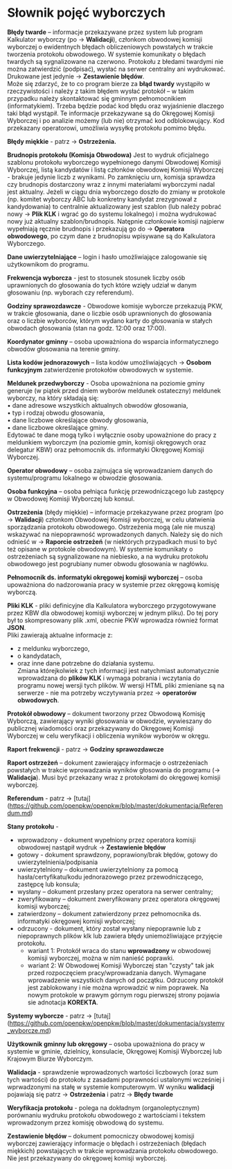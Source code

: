 # Słownik pojęć wyborczych  

**Błędy twarde** – informacje przekazywane przez system  lub program Kalkulator wyborczy (po -> **Walidacji**), członkom obwodowej komisji wyborczej o ewidentnych błędach obliczeniowych powstałych w trakcie tworzenia protokołu obwodowego. W systemie komunikaty o błędach twardych są sygnalizowane na czerwono. Protokołu z błedami twardymi nie można zatwierdzić (podpisać), wysłać na serwer centralny ani wydrukować. Drukowane jest jedynie -> **Zestawienie błędów**.  
Może się zdarzyć, że to co program bierze za **błąd twardy** wystąpiło w rzeczywistości i należy z takim błędem wysłać protokół – w takim przypadku należy skontaktować się gminnym pełnomocnikiem (informatykiem). Trzeba będzie podać kod błędu oraz wyjaśnienie dlaczego taki błąd wystąpił. Te informacje przekazywane są do Okręgowej Komisji Wyborczej i po analizie możemy (lub nie) otrzymać kod odblokowujący. Kod przekazany operatorowi, umożliwia wysyłkę protokołu pomimo błędu.   

**Błędy miękkie** - patrz -> **Ostrzeżenia.**

**Brudnopis protokołu (Komisja Obwodowa)**
Jest to wydruk oficjalnego szablonu protokołu wyborczego wypełnionego danymi Obwodowej Komisji Wyborczej, listą kandydatów i listą członków obwodowej Komisji Wyborczej - brakuje jedynie liczb z wynikami. Po zamknięciu urn, komisja sprawdza czy brudnopis dostarczony wraz z innymi materiałami wyborczymi nadal jest aktualny. Jeżeli w ciągu dnia wyborczego doszło do zmiany w protokole (np. komitet wyborczy ABC lub konkretny kandydat zrezygnował z kandydowania) to centralnie aktualizowany jest szablon (lub należy pobrać nowy -> **Plik KLK** i wgrać go do systemu lokalnego) i można wydrukować nowy już aktualny szablon/brudnopis. Natępnie członkowie komisji najpierw wypełniają ręcznie brudnopis i przekazują go do -> **Operatora obwodowego**, po czym dane z brudnopisu wpisywane są do Kalkulatora Wyborczego.

**Dane uwierzytelniające** – login i hasło umożliwiające zalogowanie się użytkownikom do programu.

**Frekwencja wyborcza** - jest to stosunek stosunek liczby osób uprawnionych do głosowania do tych które wzięły udział w danym głosowaniu (np. wyborach czy referendum).

**Godziny sprawozdawcze** - Obwodowe komisje wyborcze przekazują PKW, w trakcie głosowania, dane o liczbie osób uprawnionych
do głosowania oraz o liczbie wyborców, którym wydano karty do głosowania w stałych obwodach głosowania (stan na godz. 12:00 oraz 17:00).

**Koordynator gminny** – osoba upoważniona do wsparcia informatycznego obwodów głosowania na terenie gminy.

**Lista kodów jednorazowych** – lista kodów umożliwiających -> **Osobom funkcyjnym** zatwierdzenie protokołów obwodowych w systemie.

**Meldunek przedwyborczy** - Osoba upoważniona na poziomie gminy generuje (w piątek przed dniem wyborów meldunek ostateczny)  meldunek wyborczy, na który składają się:  
•	dane adresowe wszystkich aktualnych obwodów głosowania,   
•	typ i rodzaj obwodu głosowania,  
•	dane liczbowe określające obwody głosowania,  
•	dane liczbowe określające gminy.  
Edytować te dane mogą tylko i wyłącznie osoby upoważnione do pracy z meldunkiem wyborczym (na poziomie gmin, komisji okręgowych oraz delegatur KBW) oraz pełnomocnik ds. informatyki Okręgowej Komisji Wyborczej.

**Operator obwodowy** – osoba zajmująca się wprowadzaniem danych do systemu/programu lokalnego w obwodzie głosowania. 

**Osoba funkcyjna** – osoba pełniąca funkcję przewodniczącego lub zastępcy w Obwodowej Komisji Wyborczej lub konsul.

**Ostrzeżenia** (błędy miękkie) – informacje przekazywane przez program (po -> **Walidacji**) członkom Obwodowej Komisji wyborczej, w celu ułatwienia sporządzania protokołu obwodowego. Ostrzeżenia mogą (ale nie muszą) wskazywać na niepoprawność wprowadzonych danych. Należy się do nich odnieść w -> **Raporcie ostrzeżeń** (w niektórych przypadkach musi to być też opisane w protokole obwodowym). W systemie komunikaty o ostrzeżeniach są sygnalizowane na niebiesko, a na wydruku protokołu obwodowego jest pogrubiany numer obwodu głosowania w nagłówku.

**Pełnomocnik ds. informatyki okręgowej komisji wyborczej** – osoba upoważniona do nadzorowania pracy w systemie przez okręgową komisję wyborczą.

**Pliki KLK** - pliki definicyjne dla Kalkulatora wyborczego przygotowywane przez KBW dla obwodowej komisji wyborczej w jednym pliku). Do tej pory był to skompresowany plik .xml, obecnie PKW wprowadza również format **JSON**.  
Pliki zawierają aktualne informacje z:
  * z meldunku wyborczego,  
  * o kandydatach,  
  * oraz inne dane potrzebne do działania systemu.  
Zmiana którejkolwiek z tych informacji jest natychmiast automatycznie wprowadzana do **plików KLK** i wymaga pobrania i wczytania do programu nowej wersji tych plików. W wersji HTML pliki zmieniane są na serwerze - nie ma potrzeby wczytywania przez -> **operatorów obwodowych**.

**Protokół obwodowy** – dokument tworzony przez Obwodową Komisję Wyborczą, zawierający wyniki głosowania w obwodzie, wywieszany do publicznej wiadomości oraz przekazywany do Okręgowej Komisji Wyborczej w celu weryfikacji i obliczenia wyników wyborów w okręgu.

**Raport frekwencji** - patrz -> **Godziny sprawozdawcze**

**Raport ostrzeżeń** – dokument zawierający informacje o ostrzeżeniach powstałych w trakcie wprowadzania wyników głosowania do programu (-> **Walidacja**). Musi być przekazany wraz z protokołami do okręgowej komisji wyborczej.

**Referendum** - patrz -> [tutaj] (https://github.com/openpkw/openpkw/blob/master/dokumentacja/Referendum.md)  

**Stany protokołu** - 
  * wprowadzony - dokument wypełniony przez operatora komisji obwodowej nastąpił wydruk -> **Zestawienie błędów**
  * gotowy - dokument sprawdzony, poprawiony/brak błędów, gotowy do uwierzytelnienia/podpisania
  * uwierzytelniony	–	dokument uwierzytelniony za pomocą hasła/certyfikatu/kodu jednorazowego przez przewodniczącego, zastępcę lub konsula;
  * wysłany	–	dokument przesłany  przez operatora na serwer centralny;
  * zweryfikowany –	dokument zweryfikowany przez operatora okręgowej komisji wyborczej;
  * zatwierdzony – dokument zatwierdzony przez pełnomocnika ds. informatyki okręgowej komisji wyborczej;
  * odrzucony	-	dokument, który został wysłany niepoprawnie lub z niepoprawnych plików klk lub zawiera błędy uniemożliwiające przyjęcie protokołu. 
      * wariant 1: Protokół wraca do stanu **wprowadzony** w obwodowej komisji wyborczej, można w nim nanieść poprawki.
      * wariant 2: W Obwodowej Komisji Wyborczej stan "czysty" tak jak przed rozpoczęciem pracy/wprowadzania danych. Wymagane wprowadzenie wszystkich danych od początku. Odrzucony protokół jest zablokowany i nie można wprowadzić w nim poprawek. Na nowym protokole w prawym górnym rogu pierwszej strony pojawia sie adnotacja **KOREKTA**.

**Systemy wyborcze** - patrz -> [tutaj] (https://github.com/openpkw/openpkw/blob/master/dokumentacja/systemy_wyborcze.md)  

**Użytkownik gminny lub okręgowy** – osoba upoważniona do pracy w systemie w gminie, dzielnicy, konsulacie, Okręgowej Komisji Wyborczej lub Krajowym Biurze Wyborczym. 

**Walidacja** - sprawdzenie wprowadzonych wartości liczbowych (oraz sum tych wartości) do protokołu z zasadami poprawności ustalonymi wcześniej i wprwadzonymi na stałę w systemie komputerowym. W wyniku **walidacji** pojawiają się patrz -> **Ostrzeżenia** i patrz -> **Błędy twarde**

**Weryfikacja protokołu**  - polega na dokładnym (organoleptycznym) porównaniu wydruku protokołu obwodowego z wartościami i tekstem wprowadzonym przez komisję obwodową do systemu. 

**Zestawienie błędów** – dokument pomocniczy obwodowej komisji wyborczej zawierający informacje o błędach i ostrzeżeniach (błędach miękkich) powstających w trakcie wprowadzania protokołu obwodowego. Nie jest przekazywany do okręgowej komisji wyborczej.
